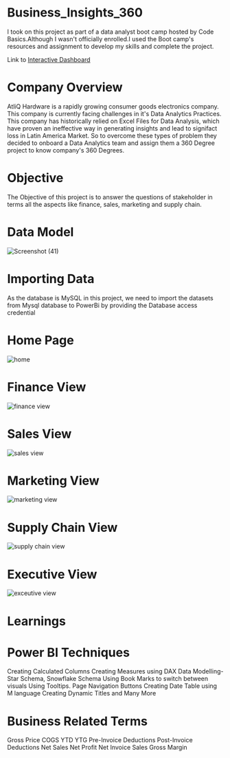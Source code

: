 # Business_Insights_360
I took on this project as part of a data analyst boot camp hosted by Code Basics.Although I wasn't officially enrolled.I used the Boot camp's resources and assignment to develop my skills and complete the project.

Link to [Interactive Dashboard](https://app.powerbi.com/view?r=eyJrIjoiMjkwYWQyMWQtNjg0NS00NTkzLThiOWQtYWZlODRkNDEwM2UwIiwidCI6ImE5OTM1ODY0LTEwYzMtNDJmMC1iMjg3LTZlMmM1YTBhYTYyNSJ9)

# Company Overview
AtliQ Hardware is a rapidly growing consumer goods electronics company. This company is currently facing challenges in it's Data Analytics Practices. This company has historically relied on Excel Files for Data Analysis, which have proven an ineffective way in generating insights and lead to signifact loss in Latin America Market. So to overcome these types of problem they decided to onboard a Data Analytics team and assign them a 360 Degree project to know company's 360 Degrees.

# Objective
The Objective of this project is to answer the questions of stakeholder in terms all the aspects like finance, sales, marketing and supply chain.

# Data Model
![Screenshot (41)](https://github.com/user-attachments/assets/318349f0-30a2-4c27-8243-bc2a6a7d092e)
# Importing Data
As the database is MySQL in this project, we need to import the datasets from Mysql database to PowerBi by providing the Database access credential

# Home Page

![home](https://github.com/user-attachments/assets/d469ef3f-bc64-4b08-aa4b-f23fbf15b53a)

# Finance View
![finance view](https://github.com/user-attachments/assets/3698ce4c-fa3c-4a49-90eb-2f88bdc96900)

# Sales View
![sales view](https://github.com/user-attachments/assets/19883ab3-eb44-44e6-8df3-232fcf972195)


# Marketing View
![marketing view](https://github.com/user-attachments/assets/b6003e48-9195-406a-9f1e-74e527055bbe)


# Supply Chain View
![supply chain view](https://github.com/user-attachments/assets/dc7df7dd-64f2-4aec-8627-bfeee38aee34)


# Executive View
![exceutive view](https://github.com/user-attachments/assets/f8eec352-a9c4-456e-ad3c-e69b267104de)


# Learnings
# Power BI Techniques
Creating Calculated Columns
Creating Measures using DAX
Data Modelling-Star Schema, Snowflake Schema
Using Book Marks to switch between visuals
Using Tooltips.
Page Navigation Buttons
Creating Date Table using M language
Creating Dynamic Titles and Many More
# Business Related Terms
Gross Price
COGS
YTD
YTG
Pre-Invoice Deductions
Post-Invoice Deductions
Net Sales
Net Profit
Net Invoice Sales
Gross Margin
